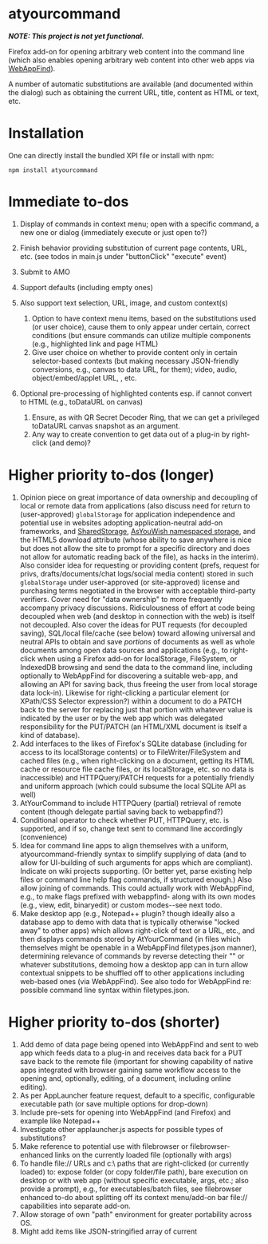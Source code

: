 # atyourcommand

***NOTE: This project is not yet functional.***

Firefox add-on for opening arbitrary web content into the command line
(which also enables opening arbitrary web content into other web apps
via [WebAppFind](https://github.com/brettz9/webappfind)).

A number of automatic substitutions are available (and documented within
the dialog) such as obtaining the current URL, title,
content as HTML or text, etc.

# Installation

One can directly install the bundled XPI file or install with npm:

`npm install atyourcommand`

# Immediate to-dos

1. Display of commands in context menu; open with a specific command, a new one or dialog (immediately execute or just open to?)

1. Finish behavior providing substitution of current page contents,
URL, etc. (see todos in main.js under "buttonClick" "execute" event)

1. Submit to AMO

1. Support defaults (including empty ones)
1. Also support text selection, URL, image, and custom context(s)
	1. Option to have context menu items, based on the substitutions used (or
	user choice), cause them to only appear under certain, correct conditions
	(but ensure commands can utilize multiple components (e.g., highlighted
	link and page HTML)
	1. Give user choice on whether to provide content only in certain
	selector-based contexts (but making necessary JSON-friendly
	conversions, e.g., canvas to data URL, for them); video, audio,
	object/embed/applet URL, <a>, etc.
1. Optional pre-processing of highlighted contents esp. if cannot convert to
HTML (e.g., toDataURL on canvas)
	1. Ensure, as with QR Secret Decoder Ring, that we can get a privileged
	toDataURL canvas snapshot as an argument.
	1. Any way to create convention to get data out of a plug-in by
	right-click (and demo)?

# Higher priority to-dos (longer)

1. Opinion piece on great importance of data ownership and decoupling of local
or remote data from applications (also discuss need for return to (user-approved)
`globalStorage` for application independence and potential use in websites adopting
application-neutral add-on frameworks, and
[SharedStorage](https://gist.github.com/brettz9/8876920),
[AsYouWish namespaced storage](https://github.com/brettz9/asyouwish/),
and the HTML5 download attribute (whose ability to save anywhere is nice
but does not allow the site to prompt for a specific directory and does not
allow for automatic reading back of the file),
as hacks in the interim). Also consider idea for requesting or providing content
(prefs, request for privs, drafts/documents/chat logs/social media content) stored
in such `globalStorage` under user-approved (or site-approved) license and
purchasing terms negotiated in the browser with acceptable third-party verifiers.
Cover need for "data ownership" to more frequently accompany privacy
discussions. Ridiculousness of effort at code being decoupled when web (and
desktop in connection with the web) is itself not decoupled. Also cover the
ideas for PUT requests (for decoupled saving), SQL/local file/cache (see below)
toward allowing universal and
neutral APIs to obtain and save *portions* of documents as well as whole
documents among open data sources and applications (e.g., to right-click
when using a Firefox add-on for localStorage, FileSystem, or IndexedDB
browsing and send the data to the command line, including optionally
to WebAppFind for discovering a suitable web-app, and allowing an API
for saving back, thus freeing the user from local storage data lock-in).
Likewise for right-clicking a particular element (or XPath/CSS Selector
expression?) within a document to do a PATCH back to the server for
replacing just that portion with whatever value is indicated by the user or
by the web app which was delegated responsibility for the PUT/PATCH (an
HTML/XML document is itself a kind of database).
1. Add interfaces to the likes of Firefox's SQLite database (including
for access to its localStorage contents) or to FileWriter/FileSystem
and cached files (e.g., when right-clicking on a document, getting its
HTML cache or resource file cache files, or its localStorage, etc. so
no data is inaccessible) and HTTPQuery/PATCH requests for a
potentially friendly and uniform approach (which could subsume the
local SQLite API as well)
1. AtYourCommand to include HTTPQuery (partial) retrieval of remote content
(though delegate partial saving back to webappfind?)
1. Conditional operator to check whether PUT, HTTPQuery, etc. is supported,
and if so, change text sent to command line accordingly (convenience)
1. Idea for command line apps to align themselves with a uniform,
atyourcommand-friendly syntax to simplify supplying of data (and to allow for
UI-building of such arguments for apps which are compliant). Indicate on
wiki projects supporting. (Or better yet, parse existing help files or
command line help flag commands, if structured enough.) Also
allow joining of commands. This could actually work with WebAppFind,
e.g., to make flags prefixed with webappfind- along with its own modes
(e.g., view, edit, binaryedit) or custom modes--see next todo.
1. Make desktop app (e.g., Notepad++ plugin? though ideally also a
database app to demo with data that is typically otherwise "locked
away" to other apps) which allows right-click
of text or a URL, etc., and then displays commands stored by AtYourCommand
(in files which themselves might be openable in a WebAppFind filetypes.json
manner), determining relevance of commands by reverse detecting their
"<text>" or whatever substitutions, demoing how a desktop app can in
turn allow contextual snippets to be shuffled off to other applications
including web-based ones (via WebAppFind). See also todo for WebAppFind
re: possible command line syntax within filetypes.json.

# Higher priority to-dos (shorter)

1. Add demo of data page being opened into WebAppFind and sent to web app
which feeds data to a plug-in and receives data back for a PUT save back to
the remote file (important for showing capability of native apps integrated
with browser gaining same workflow access to the opening and, optionally,
editing, of a document, including online editing).
1. As per AppLauncher feature request, default to a specific, configurable
executable path (or save multiple options for drop-down)
1. Include pre-sets for opening into WebAppFind (and Firefox) and
example like Notepad++
1. Investigate other applauncher.js aspects for possible types of substitutions?
1. Make reference to potential use with filebrowser or filebrowser-enhanced
links on the currently loaded file (optionally with args)
1. To handle file:// URLs and c:\ paths that are right-clicked (or currently
loaded) to: expose folder (or copy folder/file path), bare execution on
desktop or with web app (without specific executable, args, etc.; also
provide a prompt), e.g., for executables/batch files, see filebrowser enhanced
to-do about splitting off its context menu/add-on bar file:// capabilities into
separate add-on.
1. Allow storage of own "path" environment for greater portability across OS.
1. Might add items like JSON-stringified array of current <script src>'s,
<link href>'s or <html manifest> string.

# Possible to-dos

1. If a link type of command is chosen but no link is selected, find first
link in page. Same with images, videos, script files, stylesheets, etc.
1. Display of commands in dialog: move up/down instead of alphabetical?
1. Create icons, etc.
1. If item is required, could prevent "submit" (currently not
using <form>, so no submit).
1. Might allow selection of submenus, separators, etc.
1. Any other command line necessities (besides quoted string escaping)?
1. As per AppLauncher feature request, allow shortcuts on the toolbar; also
modify to work with main menu, app-bar, or key command as well
1. Ability to confirm selected text content is a path, URL or file URL, etc.?
1. Allow atyourcommand to send content to web apps directly through WebAppFind
code when present (as opposed to through command line)?
1. Remote site supply of commands
	1. Way for websites to register commands or groups of commands upon
	user introspection and permission
	1. Served with special content type and protocol meant for external launching?
		1. Create protocol to force dialog asking to launch app (so if user
		clicks link, will get asked), optionally with args, and optionally with
		desktop file or remote URLs, etc. as content; will thereby also be
		able to support (and demo) WebAppFind invocation from remote
1. De-coupling of remote content from its executable (as in regular
atyourcommand) but remember upon future loads of the content
	1. Modify [Open In Browser](https://addons.mozilla.org/En-us/firefox/addon/open-in-browser/)
	add-on to allow launching of a file URL including with own args (and
	optional saving/editing of the command for reuse across atyourcommand
	content)
		1. Overlay
		[Open In Browser](https://addons.mozilla.org/En-us/firefox/addon/open-in-browser/)
		but make it support site prefs (but not by domain as with Mozilla content prefs!)
		(in addition to mapping MIME to commands)
		so choice will be remembered (checkbox to remember choice including
		any arguments, passing URL and/or file contents); also allow
		WebAppFind detection (e.g., remote filetypes.json?) in addition
		to MIME detection?
		1. Point out potential use in automatically launching WebAppFind-driven
		web apps automatically with web data (and with PUT requests back to
		server, could get full round-trip decoupling of data and app)
		1. Allow all file:// URLs to optionally be opened externally as per https://support.mozilla.org/en-US/questions/758172
		1. Cover usage of http://kb.mozillazine.org/View_source.editor.external and http://kb.mozillazine.org/View_source.editor.path
	1. As with my possible todo for
	[Open In Browser](https://addons.mozilla.org/En-us/firefox/addon/open-in-browser/)
	site prefs, make the filebrowser-enhanced context
	menu and right-click on WebAppFind icon (for the opening of the current
	browser document into WebAppFind) sensitive to site prefs so right-click
	arguments can optionally be remembered; share options across all of these
	addons?
1. To make atyourcommand more meaningful, ensure works with a
Gopher-over-HTTP protocol (e.g., one limited to <li> elements and other tags
auto-escaped):
	1. Do Gopher system for these files just extra required header; search "Gopher (protocol) over HTTP" (FTP, WebDAV?)
	1. Problem with informational message--needs to map to real files; use instead hidden files of given extension with optional sticky coordinates
	1. Use WebDAV request (via same-site Ajax or Firefox add-on privileged cross-domain (already with WebDAV add-on?)) for directory (propfind overloaded, was it?) so request for individual file reading or writing (as with directory listing) can be made over HTTP (including reverse webappfind)
1. Exporting as batch files, and converting batch files upon import (also in
conjunction with
[Executable Builder](https://github.com/brettz9/executable-builder/)) which
could allow for convenient reuse of the content when attaching the batch
script to a "Open with..." handler. Use approach like
http://stackoverflow.com/a/5215844/271577

# To-dos related to context-aware power-use or web-desktop interaction but beyond current scope of atyourcommand

1. https://github.com/piroor/ctxextensions (restartless and to AMO?);
support not only full custom control over context menu, but also
toolbar, menu, add-on bar, key command, etc.
	1. Break apart functionality to specialize in context menu
	text and URL manipulations? (If so, ensure some other way to
	have full control over where tools appear; do this by modifying
	the Firefox Add-ons SDK itself so capability baked-in?)
	1. Integrate with or replicate Greasemonkey behavior also?
	1. Get context menu to support hiding items via whitelist or
	blacklist until exposed by a key command (so that for normal
	browsing, the context menu is light, but can be made more
	powerful at a keystroke).
1. Utilize (JavaScript-based) Blockly for pipelining of any kind of
command (though avoid baking in UI as UI should be flexible, e.g.,
to allow use in menu, toolbar, add-on bar, etc.); also macro-like
development
1. When allowing users to create command line commands
for context menus/menus/toolbars/add-on bar/etc., allow and demo
(with Blockly?) JS prompts (useful for dynamic batch), e.g., to
replicate atyourcommand functionality. Might automatically provide
prompts when a variable is indicated without a value unless
marked as having a default (including an empty one).

# Inspiration

The main impetus for this project comes from my interest to act in the
reverse direction from <https://github.com/brettz9/webappfind>, but some
ideas were obtained from <https://addons.mozilla.org/en-US/firefox/addon/applauncher/>
after I discovered it had some of the same ideas (but I wanted it restartless,
with baked in WebAppFind support, etc.).

I was also very much inspired by (and would ultimately hope to replicate) the
powerful [ContextMenu Extensions](https://github.com/piroor/ctxextensions)
add-on which admirably provides controlled but extensible and open
programmability to regular users.
